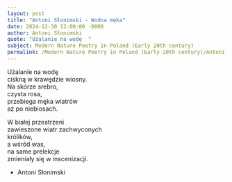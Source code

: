 ```yaml
---
layout: post
title: "Antoni Słonimski - Wodna męka"
date: 2024-12-30 12:00:00 -0000
author: Antoni Słonimski
quote: "Użalanie na wodę  "
subject: Modern Nature Poetry in Poland (Early 20th century)
permalink: /Modern Nature Poetry in Poland (Early 20th century)/Antoni Słonimski/Antoni Słonimski - Wodna męka
---
```


Użalanie na wodę  
ciskną w krawędzie wiosny.  
Na skórze srebro,  
czysta rosa,  
przebiega męka wiatrów  
aż po niebiosach.

W białej przestrzeni  
zawieszone wiatr zachwyconych  
królików,  
a wśród was,  
na same prelekcje  
zmieniały się w inscenizacji.


- Antoni Słonimski
